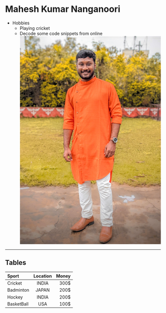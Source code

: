 # Mahesh Kumar Nanganoori
* Hobbies
    * Playing cricket 
    * Decode some code snippets from online 
![Mahesh_Kumar](/Mahesh.jpg) 
*******************************************************************************
## Tables
|Sport|Location|Money|
|:---|:---:|---:|
|Cricket|INDIA|300$|
|Badminton|JAPAN|200$|
|Hockey|INDIA|200$|
|BasketBall|USA|100$|
  